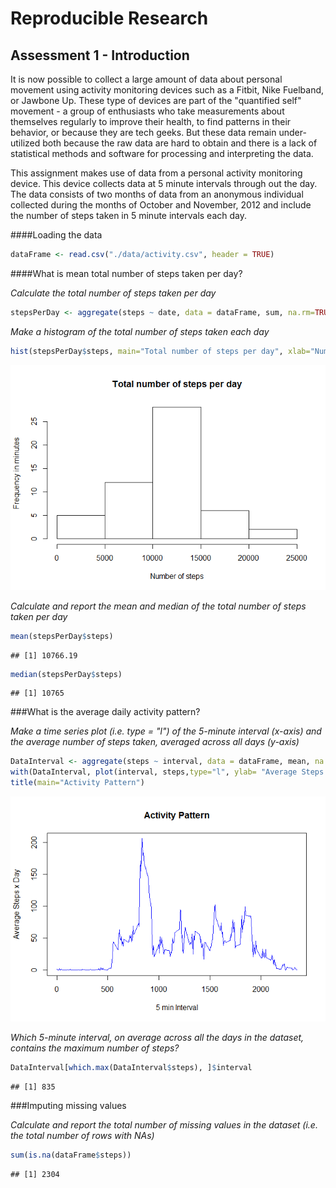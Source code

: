 Reproducible Research
=====================




Assessment 1 - Introduction
---------------------------


It is now possible to collect a large amount of data about personal movement using activity monitoring devices such as a Fitbit, Nike Fuelband, or Jawbone Up. These type of devices are part of the "quantified self" movement - a group of enthusiasts who take measurements about themselves regularly to improve their health, to find patterns in their behavior, or because they are tech geeks. But these data remain under-utilized both because the raw data are hard to obtain and there is a lack of statistical methods and software for processing and interpreting the data.

This assignment makes use of data from a personal activity monitoring device. This device collects data at 5 minute intervals through out the day. The data consists of two months of data from an anonymous individual collected during the months of October and November, 2012 and include the number of steps taken in 5 minute intervals each day.


####Loading the data


```r
dataFrame <- read.csv("./data/activity.csv", header = TRUE)
```



####What is mean total number of steps taken per day?


*Calculate the total number of steps taken per day*


```r
stepsPerDay <- aggregate(steps ~ date, data = dataFrame, sum, na.rm=TRUE)
```

*Make a histogram of the total number of steps taken each day*


```r
hist(stepsPerDay$steps, main="Total number of steps per day", xlab="Number of steps", ylab= "Frequency in minutes", plot=TRUE)
```

![](PA1_template_files/figure-html/hist-plot-1.png) 

*Calculate and report the mean and median of the total number of steps taken per day*


```r
mean(stepsPerDay$steps)
```

```
## [1] 10766.19
```

```r
median(stepsPerDay$steps)
```

```
## [1] 10765
```

###What is the average daily activity pattern?


*Make a time series plot (i.e. type = "l") of the 5-minute interval (x-axis) and the average number of steps taken, averaged across all days (y-axis)*

```r
DataInterval <- aggregate(steps ~ interval, data = dataFrame, mean, na.rm=TRUE)
with(DataInterval, plot(interval, steps,type="l", ylab= "Average Steps x Day", xlab="5 min Interval", col="blue"))
title(main="Activity Pattern")
```

![](PA1_template_files/figure-html/unnamed-chunk-2-1.png) 

*Which 5-minute interval, on average across all the days in the dataset, contains the maximum number of steps?*

```r
DataInterval[which.max(DataInterval$steps), ]$interval
```

```
## [1] 835
```

###Imputing missing values

*Calculate and report the total number of missing values in the dataset (i.e. the total number of rows with NAs)*


```r
sum(is.na(dataFrame$steps))
```

```
## [1] 2304
```
